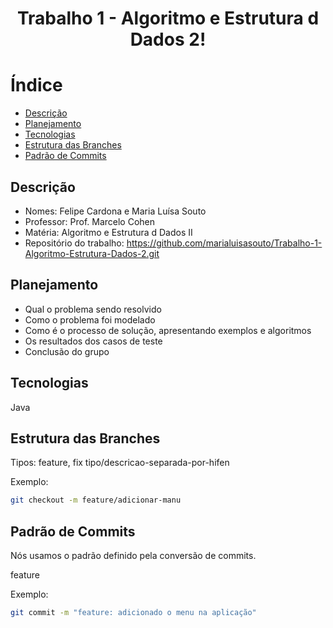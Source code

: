 <h1 align="center"> Trabalho 1 - Algoritmo e Estrutura d Dados 2! </h1>

# Índice

- [Descrição](#Descrição)
- [Planejamento](#Planejamento)
- [Tecnologias](#Tecnologias)
- [Estrutura das Branches](#EstruturadasBranches)
- [Padrão de Commits](#PadrãodeCommits)


## Descrição
- Nomes: Felipe Cardona e Maria Luísa Souto 
- Professor: Prof. Marcelo Cohen
- Matéria: Algoritmo e Estrutura d Dados II
- Repositório do trabalho: https://github.com/marialuisasouto/Trabalho-1-Algoritmo-Estrutura-Dados-2.git


## Planejamento
- Qual o problema sendo resolvido
- Como o problema foi modelado
- Como é o processo de solução, apresentando exemplos e algoritmos
- Os resultados dos casos de teste
- Conclusão do grupo


## Tecnologias
Java

## Estrutura das Branches

Tipos: feature, fix
tipo/descricao-separada-por-hifen

Exemplo:

```bash
git checkout -m feature/adicionar-manu
```

## Padrão de Commits
Nós usamos o padrão definido pela conversão de commits.

feature

Exemplo:
```bash
git commit -m "feature: adicionado o menu na aplicação"
```

